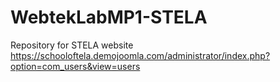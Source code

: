 # WebtekLabMP1-STELA
Repository for STELA website
https://schooloftela.demojoomla.com/administrator/index.php?option=com_users&view=users
